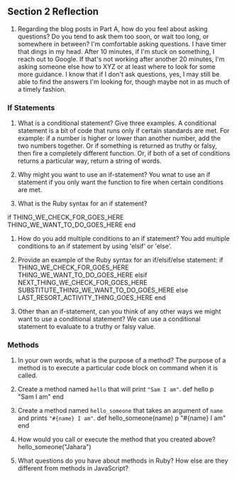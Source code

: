 ## Section 2 Reflection

1. Regarding the blog posts in Part A, how do you feel about asking questions? Do you tend to ask them too soon, or wait too long, or somewhere in between?
I'm comfortable asking questions. I have timer that dings in my head. After 10 minutes, if I'm stuck on something, I reach out to Google. If that's not working after another 20 minutes, I'm asking someone else how to XYZ or at least where to look for some more guidance. I know that if I don't ask questions, yes, I may still be able to find the answers I'm looking for, though maybe not in as much of a timely fashion.

### If Statements

1. What is a conditional statement? Give three examples.
A conditional statement is a bit of code that runs only if certain standards are met. For example: if a number is higher or lower than another number, add the two numbers together. Or if something is returned as truthy or falsy, then fire a completely different function. Or, if both of a set of conditions returns a particular way, return a string of words.

1. Why might you want to use an if-statement?
You wnat to use an if statement if you only want the function to fire when certain conditions are met.

1. What is the Ruby syntax for an if statement?

if THING_WE_CHECK_FOR_GOES_HERE
    THING_WE_WANT_TO_DO_GOES_HERE
end

1. How do you add multiple conditions to an if statement?
You add multiple conditions to an if statement by using 'elsif' or 'else'.

1. Provide an example of the Ruby syntax for an if/elsif/else statement:
if THING_WE_CHECK_FOR_GOES_HERE
    THING_WE_WANT_TO_DO_GOES_HERE
elsif NEXT_THING_WE_CHECK_FOR_GOES_HERE
    SUBSTITUTE_THING_WE_WANT_TO_DO_GOES_HERE
else LAST_RESORT_ACTIVITY_THING_GOES_HERE
end


1. Other than an if-statement, can you think of any other ways we might want to use a conditional statement?
We can use a conditional statement to evaluate to a truthy or falsy value.

### Methods

1. In your own words, what is the purpose of a method?
The purpose of a method is to execute a particular code block on command when it is called.

1. Create a method named `hello` that will print `"Sam I am"`.
def hello
    p "Sam I am"
end

1. Create a method named `hello_someone` that takes an argument of `name` and prints `"#{name} I am"`.
def hello_someone(name)
    p "#{name} I am"
end

1. How would you call or execute the method that you created above?
hello_someone("Jahara")

1. What questions do you have about methods in Ruby?
How else are they different from methods in JavaScript?